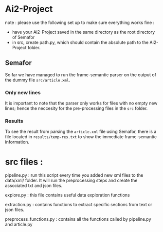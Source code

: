 # Ai2-Project

note : please use the following set up to make sure everything works fine :

- have your Ai2-Project saved in the same directory as the root directory of Semafor
- in src, create path.py, which should contain the absolute path to the Ai2-Project folder.

## Semafor
So far we have managed to run the frame-semantic parser on the output of the dummy
file `src/article.xml`.
### Only new lines
It is important to note that the parser only works for files with no empty new lines;
hence the neccesity for the pre-processing files in the `src` folder.

### Results
To see the result from parsing the `article.xml` file using Semafor, there is
a file located in `results/temp-res.txt` to show the immediate frame-semantic information.

# src files :

pipeline.py :
run this script every time you added new xml files to the data/xml/ folder. It will run the preprocessing steps and create the associated txt and json files.

explore.py : 
this file contains useful data exploration functions

extraction.py : 
contains functions to extract specific sections from text or json files.

preprocess_functions.py :
contains all the functions called by pipeline.py and article.py

